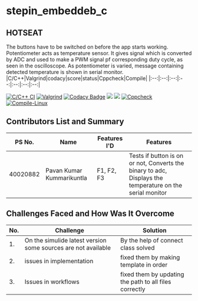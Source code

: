 # stepin_embeddeb_c
## HOTSEAT
The buttons have to be switched on before the app starts working.
 Potentiometer acts as temperature sensor. It gives signal which is converted by ADC and used to make a PWM signal pf corresponding duty cycle, as seen in the oscilloscope. 
 As potentiometer is varied, message containing detected temperature is shown in serial monitor.
|C/C++|Valgrind|codacy|score|status|Cppcheck|Compile|
|:--:|:--:|:--:|:--:|:--:|:--:|:--:|

[![C/C++ CI](https://github.com/pavankalyanmedishetty/stepin_embeddeb_c/actions/workflows/c-build.yml/badge.svg)](https://github.com/pavankalyanmedishetty/stepin_embeddeb_c/actions/workflows/c-build.yml)
[![Valgrind](https://github.com/pavankalyanmedishetty/stepin_embeddeb_c/actions/workflows/Valgrind.yml/badge.svg)](https://github.com/pavankalyanmedishetty/stepin_embeddeb_c/actions/workflows/Valgrind.yml)
[![Codacy Badge](https://app.codacy.com/project/badge/Grade/5aa85121faef425d9b7f1b7721a78425)](https://www.codacy.com/gh/pavankalyanmedishetty/stepin_embeddeb_c/dashboard?utm_source=github.com&amp;utm_medium=referral&amp;utm_content=pavankalyanmedishetty/stepin_embeddeb_c&amp;utm_campaign=Badge_Grade)
 <img src="https://www.code-inspector.com/project/28622/score/svg" />
 <img src="https://www.code-inspector.com/project/28622/status/svg" />
 [![Cppcheck](https://github.com/pavankalyanmedishetty/stepin_embeddeb_c/actions/workflows/CodeQuality.yml/badge.svg)](https://github.com/pavankalyanmedishetty/stepin_embeddeb_c/actions/workflows/CodeQuality.yml)
[![Compile-Linux](https://github.com/pavankalyanmedishetty/stepin_embeddeb_c/actions/workflows/Compile.yml/badge.svg)](https://github.com/pavankalyanmedishetty/stepin_embeddeb_c/actions/workflows/Compile.yml)

## Contributors List and Summary

PS No. |  Name               |    Features I'D   | Features |
-------|---------------------|-------------------|----------|
40020882 |Pavan Kumar Kummarikuntla  | F1, F2, F3  | Tests if button is on or not, Converts the binary to adc, Displays the temperature on the serial monitor | 
  

## Challenges Faced and How Was It Overcome
| No. | Challenge | Solution
|-----|-----------|--------
|1. | On the simulide latest version some sources are not available| By the help of connect class solved |
|2. | issues in implementation | fixed them by making template in order
|3. | Issues in workflows | fixed them by updating the path to all files correctly
